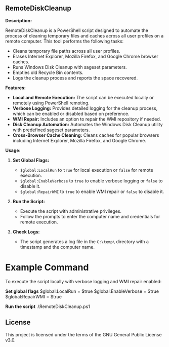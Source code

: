 ## RemoteDiskCleanup

**Description:**

RemoteDiskCleanup is a PowerShell script designed to automate the process of cleaning temporary files and caches across all user profiles on a remote computer. This tool performs the following tasks:

- Cleans temporary file paths across all user profiles.
- Erases Internet Explorer, Mozilla Firefox, and Google Chrome browser caches.
- Runs Windows Disk Cleanup with sageset parameters.
- Empties old Recycle Bin contents.
- Logs the cleanup process and reports the space recovered.

**Features:**

- **Local and Remote Execution:** The script can be executed locally or remotely using PowerShell remoting.
- **Verbose Logging:** Provides detailed logging for the cleanup process, which can be enabled or disabled based on preference.
- **WMI Repair:** Includes an option to repair the WMI repository if needed.
- **Disk Cleanup Automation:** Automates the Windows Disk Cleanup utility with predefined sageset parameters.
- **Cross-Browser Cache Cleaning:** Cleans caches for popular browsers including Internet Explorer, Mozilla Firefox, and Google Chrome.

**Usage:**

1. **Set Global Flags:**
   - `$global:LocalRun` to `true` for local execution or `false` for remote execution.
   - `$global:EnableVerbose` to `true` to enable verbose logging or `false` to disable it.
   - `$global:RepairWMI` to `true` to enable WMI repair or `false` to disable it.

2. **Run the Script:**
   - Execute the script with administrative privileges.
   - Follow the prompts to enter the computer name and credentials for remote execution.

3. **Check Logs:**
   - The script generates a log file in the `C:\temp\` directory with a timestamp and the computer name.

# Example Command

To execute the script locally with verbose logging and WMI repair enabled:

**Set global flags**
$global:LocalRun = $true
$global:EnableVerbose = $true
$global:RepairWMI = $true

**Run the script**
.\RemoteDiskCleanup.ps1

## License
This project is licensed under the terms of the GNU General Public License v3.0.
